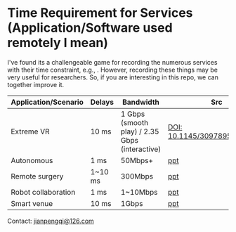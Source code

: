 # Time Requirement for Services (Application/Software used remotely I mean)
I've found its a challengeable game for recording the numerous services with
their time constraint, e.g.,  . However, recording these things may be very
useful for researchers. So, if you are interesting in this repo, we can together
improve it.

| Application/Scenario |  Delays |  Bandwidth | Src  |
|           ---        |    ---  |      ---   | ---  | 
| Extreme VR           |  10 ms  |    1 Gbps (smooth play) / 2.35 Gbps (interactive) |  [DOI: 10.1145/3097895.3097901](https://dl.acm.org/doi/10.1145/3097895.3097901)
| Autonomous           |   1 ms  |    50Mbps+ |  [ppt](http://www.ecconsortium.net/Uploads/file/20200506/20200506131731_63298.pdf)
| Remote surgery       | 1~10 ms |    300Mbps |  [ppt](http://www.ecconsortium.net/Uploads/file/20200506/20200506131731_63298.pdf)
| Robot collaboration  |   1 ms  |   1~10Mbps |  [ppt](http://www.ecconsortium.net/Uploads/file/20200506/20200506131731_63298.pdf)
| Smart venue          |  10 ms  |    1Gbps   |  [ppt](http://www.ecconsortium.net/Uploads/file/20200506/20200506131731_63298.pdf)


Contact: jianpengqi@126.com
